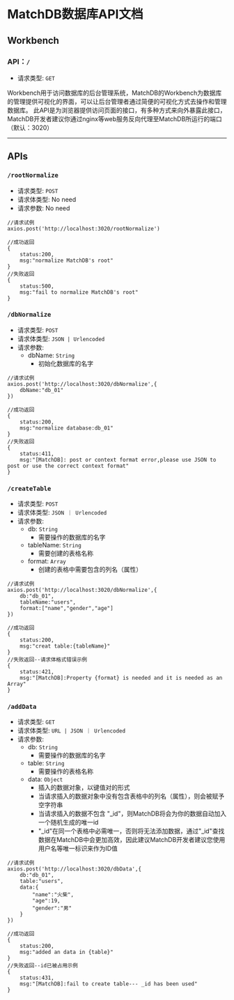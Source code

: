 # MatchDB数据库API文档
## Workbench
### API：`/`
* 请求类型: `GET`

Workbench用于访问数据库的后台管理系统，MatchDB的Workbench为数据库的管理提供可视化的界面，可以让后台管理者通过简便的可视化方式去操作和管理数据库。
此API是为浏览器提供访问页面的接口，有多种方式来向外暴露此接口，MatchDB开发者建议你通过nginx等web服务反向代理至MatchDB所运行的端口（默认：3020）
***
## APIs
### `/rootNormalize`
* 请求类型: `POST`
* 请求体类型: No need
* 请求参数: No need
```
//请求试例
axios.post('http://localhost:3020/rootNormalize')

//成功返回
{
    status:200,
    msg:"normalize MatchDB's root"    
}
//失败返回
{
    status:500,
    msg:"fail to normalize MatchDB's root"    
}
```
###  `/dbNormalize`
* 请求类型: `POST`
* 请求体类型: `JSON | Urlencoded`
* 请求参数: 
  * dbName: `String`
    * 初始化数据库的名字
```
//请求试例
axios.post('http://localhost:3020/dbNormalize',{
    dbName:"db_01"
})

//成功返回
{
    status:200,
    msg:"normalize database:db_01"    
}
//失败返回
{
    status:411,
    msg:"[MatchDB]: post or context format error,please use JSON to post or use the correct context format"    
}
```
###  `/createTable`
* 请求类型: `POST`
* 请求体类型: `JSON ｜ Urlencoded`
* 请求参数:
    * db: `String`
      * 需要操作的数据库的名字
    * tableName: `String`
      * 需要创建的表格名称
    * format: `Array`
      * 创建的表格中需要包含的列名（属性）
```
//请求试例
axios.post('http://localhost:3020/dbNormalize',{
    db:"db_01",
    tableName:"users",
    format:["name","gender","age"]
})

//成功返回
{
    status:200,
    msg:"creat table:{tableName}"    
}
//失败返回--请求体格式错误示例
{
    status:421,
    msg:"[MatchDB]:Property {format} is needed and it is needed as an Array"    
}
```

###  `/addData`
* 请求类型: `GET`
* 请求体类型: `URL | JSON ｜ Urlencoded`
* 请求参数:
    * db: `String`
        * 需要操作的数据库的名字
    * table: `String`
        * 需要操作的表格名称
    * data: `Object`
        * 插入的数据对象，以键值对的形式
        * 当请求插入的数据对象中没有包含表格中的列名（属性），则会被赋予空字符串
        * 当请求插入的数据不包含 "_id"，则MatchDB将会为你的数据自动加入一个随机生成的唯一id
        * "_id"在同一个表格中必需唯一，否则将无法添加数据，通过"_id"查找数据在MatchDB中会更加高效，因此建议MatchDB开发者建议您使用用户名等唯一标识来作为ID值
```
//请求试例
axios.post('http://localhost:3020/dbData',{
    db:"db_01",
    table:"users",
    data:{
        "name":"火柴",
        "age":19,
        "gender":"男"
    }
})

//成功返回
{
    status:200,
    msg:"added an data in {table}"    
}
//失败返回--id已被占用示例
{
    status:431,
    msg:"[MatchDB]:fail to create table--- _id has been used"    
}
```
